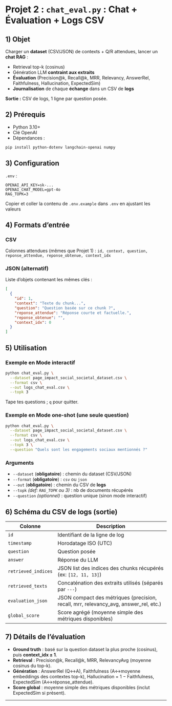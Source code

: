 # Projet 2 : `chat_eval.py` : Chat + Évaluation + Logs CSV

## 1) Objet

Charger un **dataset** (CSV/JSON) de contexts + Q/R attendues, lancer un **chat RAG** :

* Retrieval top-k (cosinus)
* Génération LLM **contraint aux extraits**
* **Évaluation** (Precision\@k, Recall\@k, MRR, Relevancy, AnswerRel, Faithfulness, Hallucination, ExpectedSim)
* **Journalisation** de chaque **échange** dans un CSV de **logs**

**Sortie :** CSV de logs, 1 ligne par question posée.

## 2) Prérequis

* Python 3.10+
* Clé OpenAI
* Dépendances :

```bash
pip install python-dotenv langchain-openai numpy
```

## 3) Configuration

`.env` :

```env
OPENAI_API_KEY=sk-...
OPENAI_CHAT_MODEL=gpt-4o
RAG_TOPK=3
```
Copier et coller la contenu de `.env.example` dans `.env` en ajustant les valeurs

## 4) Formats d’entrée

### CSV

Colonnes attendues (mêmes que Projet 1) :
`id, context, question, reponse_attendue, reponse_obtenue, context_idx`

### JSON (alternatif)

Liste d’objets contenant les mêmes clés :

```json
[
  {
    "id": 1,
    "context": "Texte du chunk...",
    "question": "Question basée sur ce chunk ?",
    "reponse_attendue": "Réponse courte et factuelle.",
    "reponse_obtenue": "",
    "context_idx": 0
  }
]
```

## 5) Utilisation

### Exemple en **Mode interactif**

```bash
python chat_eval.py \
  --dataset page_impact_social_societal_dataset.csv \
  --format csv \
  --out logs_chat_eval.csv \
  --topk 3
```

Tape tes questions ; `q` pour quitter.

### Exemple en **Mode one-shot** (une seule question)

```bash
python chat_eval.py \
  --dataset page_impact_social_societal_dataset.csv \
  --format csv \
  --out logs_chat_eval.csv \
  --topk 3 \
  --question "Quels sont les engagements sociaux mentionnés ?"
```

### Arguments

* `--dataset` (**obligatoire**) : chemin du dataset (CSV/JSON)
* `--format` (**obligatoire**) : `csv` ou `json`
* `--out` (**obligatoire**) : chemin du CSV de **logs**
* `--topk` *(def: `RAG_TOPK` ou 3)* : nb de documents récupérés
* `--question` *(optionnel)* : question unique (sinon mode interactif)

## 6) Schéma du CSV de logs (sortie)

| Colonne             | Description                                                                            |
| ------------------- | -------------------------------------------------------------------------------------- |
| `id`                | Identifiant de la ligne de log                                                         |
| `timestamp`         | Horodatage ISO (UTC)                                                                   |
| `question`          | Question posée                                                                         |
| `answer`            | Réponse du LLM                                                                         |
| `retrieved_indices` | JSON list des indices des chunks récupérés (ex: `[12, 11, 13]`)                        |
| `retrieved_texts`   | Concaténation des extraits utilisés (séparés par `---`)                                |
| `evaluation_json`   | JSON compact des métriques (precision, recall, mrr, relevancy\_avg, answer\_rel, etc.) |
| `global_score`      | Score agrégé (moyenne simple des métriques disponibles)                                |

## 7) Détails de l’évaluation

* **Ground truth** : basé sur la question dataset la plus proche (cosinus), puis **context\_idx ± 1**.
* **Retrieval** : Precision\@k, Recall\@k, MRR, RelevancyAvg (moyenne cosinus du top-k).
* **Génération** : AnswerRel (Q↔A), Faithfulness (A↔moyenne embeddings des contextes top-k), Hallucination = 1 − Faithfulness, ExpectedSim (A↔réponse\_attendue).
* **Score global** : moyenne simple des métriques disponibles (inclut ExpectedSim si présent).

---
